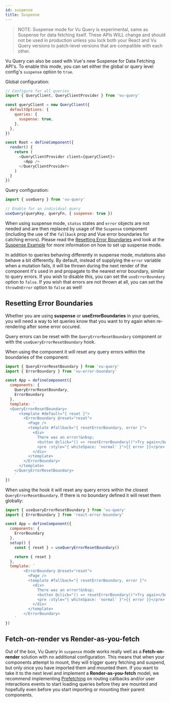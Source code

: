 ```yaml
---
id: suspense
title: Suspense
---
```


> NOTE: Suspense mode for Vu Query is experimental, same as Suspense for data fetching itself. These APIs WILL change and should not be used in production unless you lock both your React and Vu Query versions to patch-level versions that are compatible with each other.

Vu Query can also be used with Vue's new Suspense for Data Fetching API's. To enable this mode, you can set either the global or query level config's `suspense` option to `true`.

Global configuration:

```js
// Configure for all queries
import { QueryClient, QueryClientProvider } from 'vu-query'

const queryClient = new QueryClient({
  defaultOptions: {
    queries: {
      suspense: true,
    },
  },
})

const Root = defineComponent({
  render() {
    return (
      <QueryClientProvider client={queryClient}>
        <App />
      </QueryClientProvider>
    )
  }
})
```

Query configuration:

```js
import { useQuery } from 'vu-query'

// Enable for an individual query
useQuery(queryKey, queryFn, { suspense: true })
```

When using suspense mode, `status` states and `error` objects are not needed and are then replaced by usage of the `Suspense` component (including the use of the `fallback` prop and Vue error boundaries for catching errors). Please read the [Resetting Error Boundaries](#resetting-error-boundaries) and look at the [Suspense Example](https://codesandbox.io/s/github/tannerlinsley/react-query/tree/master/examples/suspense) for more information on how to set up suspense mode.

In addition to queries behaving differently in suspense mode, mutations also behave a bit differently. By default, instead of supplying the `error` variable when a mutation fails, it will be thrown during the next render of the component it's used in and propagate to the nearest error boundary, similar to query errors. If you wish to disable this, you can set the `useErrorBoundary` option to `false`. If you wish that errors are not thrown at all, you can set the `throwOnError` option to `false` as well!

## Resetting Error Boundaries

Whether you are using **suspense** or **useErrorBoundaries** in your queries, you will need a way to let queries know that you want to try again when re-rendering after some error occured.

Query errors can be reset with the `QueryErrorResetBoundary` component or with the `useQueryErrorResetBoundary` hook.

When using the component it will reset any query errors within the boundaries of the component:

```js
import { QueryErrorResetBoundary } from 'vu-query'
import { ErrorBoundary } from 'vu-error-boundary'

const App = defineComponent({
  components: {
    QueryErrorResetBoundary,
    ErrorBoundary
  },
  template: ` 
  <QueryErrorResetBoundary>
      <template #default="{ reset }">
        <ErrorBoundary @reset="reset">
          <Page />
          <template #fallback="{ resetErrorBoundary, error }">
            <div>
              There was an error!&nbsp;
              <button @click="() => resetErrorBoundary()">Try again</button>
              <pre :style="{ whiteSpace: 'normal' }">{{ error }}</pre>
            </div>
          </template>
        </ErrorBoundary>
      </template>
    </QueryErrorResetBoundary>
    `
})
```

When using the hook it will reset any query errors within the closest `QueryErrorResetBoundary`. If there is no boundary defined it will reset them globally:

```js
import { useQueryErrorResetBoundary } from 'vu-query'
import { ErrorBoundary } from 'react-error-boundary'

const App = defineComponent({
  components: {
    ErrorBoundary
  },
  setup() {
    const { reset } = useQueryErrorResetBoundary()

    return { reset }
  },
  template: ` 
        <ErrorBoundary @reset="reset">
          <Page />
          <template #fallback="{ resetErrorBoundary, error }">
            <div>
              There was an error!&nbsp;
              <button @click="() => resetErrorBoundary()">Try again</button>
              <pre :style="{ whiteSpace: 'normal' }">{{ error }}</pre>
            </div>
          </template>
        </ErrorBoundary>
    `
})
```

## Fetch-on-render vs Render-as-you-fetch

Out of the box, Vu Query in `suspense` mode works really well as a **Fetch-on-render** solution with no additional configuration. This means that when your components attempt to mount, they will trigger query fetching and suspend, but only once you have imported them and mounted them. If you want to take it to the next level and implement a **Render-as-you-fetch** model, we recommend implementing [Prefetching](./prefetching) on routing callbacks and/or user interactions events to start loading queries before they are mounted and hopefully even before you start importing or mounting their parent components.
